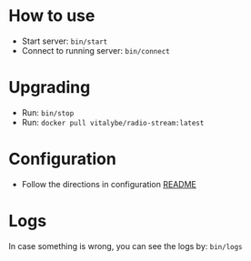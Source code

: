 How to use
==========

* Start server: `bin/start`
* Connect to running server: `bin/connect`

Upgrading
=========
* Run: `bin/stop`
* Run: `docker pull vitalybe/radio-stream:latest`

Configuration
=============
* Follow the directions in configuration [README](config/readme.md)

Logs
====

In case something is wrong, you can see the logs by: `bin/logs`